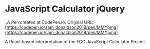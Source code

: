# JavaScript Calculator jQuery
 _A Pen created at CodePen.io. Original URL: [https://codepen.io/sam_donaldson2018/pen/MMYpmg](https://codepen.io/sam_donaldson2018/pen/MMYpmg).

 A React based interpretation of the FCC JavaScript Calculator Project